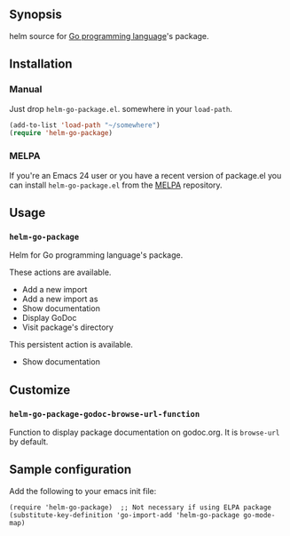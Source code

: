 ## Synopsis

helm source for [Go programming language](http://golang.org/)'s package.

## Installation

### Manual

Just drop `helm-go-package.el`. somewhere in your `load-path`.

```lisp
(add-to-list 'load-path "~/somewhere")
(require 'helm-go-package)
```

### MELPA

If you're an Emacs 24 user or you have a recent version of package.el
you can install `helm-go-package.el` from the [MELPA](http://melpa.milkbox.net/) repository.

## Usage

### `helm-go-package`

Helm for Go programming language's package.

These actions are available.

* Add a new import
* Add a new import as
* Show documentation
* Display GoDoc
* Visit package's directory

This persistent action is available.

* Show documentation

## Customize

### `helm-go-package-godoc-browse-url-function`

Function to display package documentation on godoc.org. It is `browse-url` by default.

## Sample configuration

Add the following to your emacs init file:

    (require 'helm-go-package)  ;; Not necessary if using ELPA package
    (substitute-key-definition 'go-import-add 'helm-go-package go-mode-map)
